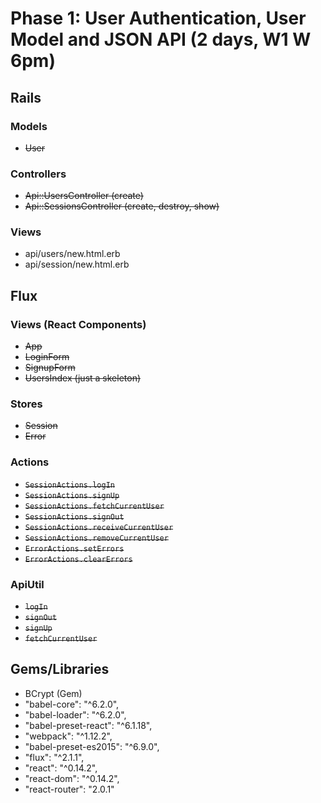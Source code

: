 # Phase 1: User Authentication, User Model and JSON API (2 days, W1 W 6pm)

## Rails
### Models
* ~~User~~

### Controllers
* ~~Api::UsersController (create)~~
* ~~Api::SessionsController (create, destroy, show)~~

### Views
* api/users/new.html.erb
* api/session/new.html.erb


## Flux
### Views (React Components)
* ~~App~~
* ~~LoginForm~~
* ~~SignupForm~~
* ~~UsersIndex (just a skeleton)~~

### Stores
* ~~Session~~
* ~~Error~~

### Actions
* ~~`SessionActions.logIn`~~
* ~~`SessionActions.signUp`~~
* ~~`SessionActions.fetchCurrentUser`~~
* ~~`SessionActions.signOut`~~
* ~~`SessionActions.receiveCurrentUser`~~
* ~~`SessionActions.removeCurrentUser`~~
* ~~`ErrorActions.setErrors`~~
* ~~`ErrorActions.clearErrors`~~

### ApiUtil
* ~~`logIn`~~
* ~~`signOut`~~
* ~~`signUp`~~  
* ~~`fetchCurrentUser`~~

## Gems/Libraries
* BCrypt (Gem)
* "babel-core": "^6.2.0",
* "babel-loader": "^6.2.0",
* "babel-preset-react": "^6.1.18",
* "webpack": "^1.12.2",
* "babel-preset-es2015": "^6.9.0",
* "flux": "^2.1.1",
* "react": "^0.14.2",
* "react-dom": "^0.14.2",
* "react-router": "2.0.1"
